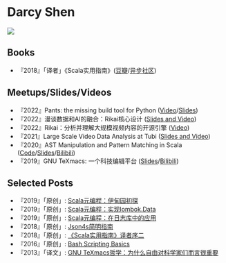 # Darcy Shen
![](https://komarev.com/ghpvc/?username=darcy-shen)


## Books
+ 『2018』「译者」《Scala实用指南》([豆瓣](https://book.douban.com/subject/30249691/)/[异步社区](https://www.epubit.com/bookDetails?id=N14723))

## Meetups/Slides/Videos
+ 『2022』Pants: the missing build tool for Python ([Video](https://www.bilibili.com/video/BV1Ce411w7Xm/)/[Slides](https://github.com/da-tubi/pants-for-python-engineers/blob/main/slides.tm))
+ 『2022』漫谈数据和AI的融合：Rikai核心设计 ([Slides and Video](https://www.slidestalk.com/rikai/RikaiCoreDesign2022))
+ 『2022』Rikai：分析并理解大规模视频内容的开源引擎 ([Video](https://sh2021.livevideostack.cn/live/5002))
+ 『2021』Large Scale Video Data Analysis at Tubi ([Slides and Video](https://www.slidestalk.com/openLooKeng/18))
+ 『2020』AST Manipulation and Pattern Matching in Scala ([Code](https://github.com/sadhen/Arithmetic)/[Slides](https://github.com/sadhen/Arithmetic/blob/master/slides.md)/[Bilibili](https://www.bilibili.com/video/BV1Qa4y1L7dj))
+ 『2019』GNU TeXmacs: 一个科技编辑平台 ([Slides](https://www.slidestalk.com/u282/GNUTeXmacsSFD2019)/[Bilibili](https://www.bilibili.com/video/BV19741167ik))

## Selected Posts
+ 『2019』「原创」: [Scala元编程：伊甸园初探](https://zhuanlan.zhihu.com/p/53753172)
+ 『2019』「原创」: [Scala元编程：实现lombok.Data](https://zhuanlan.zhihu.com/p/53777641)
+ 『2019』「原创」: [Scala元编程：在日志库中的应用](https://zhuanlan.zhihu.com/p/63778824)
+ 『2018』「原创」: [Json4s简明指南](https://zhuanlan.zhihu.com/p/51860658)
+ 『2018』「原创」: [《Scala实用指南》译者序二](https://zhuanlan.zhihu.com/p/48757176)
+ 『2016』「原创」: [Bash Scripting Basics](https://zhuanlan.zhihu.com/p/229478715)
+ 『2013』「译文」: [GNU TeXmacs哲学：为什么自由对科学家们而言很重要](https://zhuanlan.zhihu.com/p/47213440)
